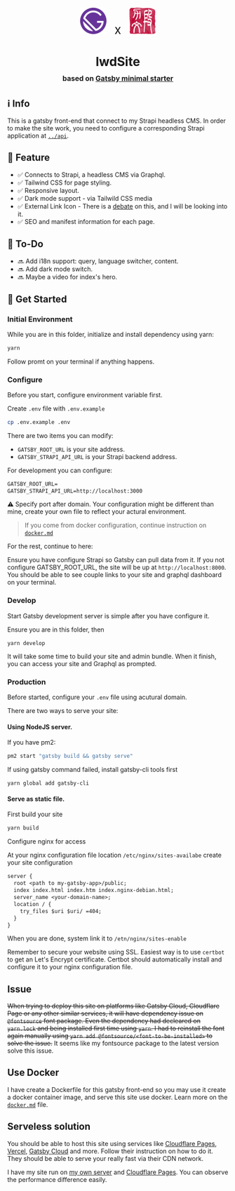 <p align="center">
  <img alt="Gatsby" src="src/images/icon.png" width="60" />
  <span style="font-size:2em; align:center; padding:.5em;">x</span>
  <img alt="Liwen Duan's Logo" src="src/images/lwd-stamp.png" width="60" />
</p>
<h1 align="center">
  lwdSite <span style="font-size:medium; font-weight:light;"></br>based on <a href="https://www.gatsbyjs.com/?utm_source=starter&utm_medium=readme&utm_campaign=minimal-starter">Gatsby minimal starter</a></span>
</h1>

## ℹ️ Info

   This is a gatsby front-end that connect to my Strapi headless CMS. In order to make the site work, you need to configure a corresponding Strapi application at [```../api```](/api).

## 📜 Feature

-  ✅ Connects to Strapi, a headless CMS via Graphql. 
-  ✅ Tailwind CSS for page styling.
-  ✅ Responsive layout.
-  ✅ Dark mode support - via Tailwild CSS media
-  ✅ External Link Icon - There is a [debate](https://designnotes.blog.gov.uk/2016/11/28/removing-the-external-link-icon-from-gov-uk/) on this, and I will be looking into it.
-  ✅ SEO and manifest information for each page.


## 📝 To-Do

-  🔜 Add i18n support: query, language switcher, content.
-  🔜 Add dark mode switch.
-  🔜 Maybe a video for index's hero.

## 🚀 Get Started

  ### Initial Environment
  
  While you are in this folder, initialize and install dependency using yarn:
  
  ```bash
  yarn
  ```
  
  Follow promt on your terminal if anything happens.
  
  ### Configure
  
  Before you start, configure environment variable first. 
  
  Create ```.env``` file with ```.env.example```
  ```bash
  cp .env.example .env
  ```
 
 There are two items you can modify:
 - ```GATSBY_ROOT_URL``` is your site address.
 - ```GATSBY_STRAPI_API_URL``` is your Strapi backend address.

For development you can configure:
```shell
GATSBY_ROOT_URL=
GATSBY_STRAPI_API_URL=http://localhost:3000
```
⚠️ Specify port after domain. Your configuration might be different than mine, create your own file to reflect your actural environment.

> If you come from docker configuration, continue instruction on [```docker.md```](docker.md#build-image)

For the rest, continue to here:

Ensure you have configure Strapi so Gatsby can pull data from it. If you not configure GATSBY_ROOT_URL, the site will be up at ```http://localhost:8000```. You should be able to see couple links to your site and graphql dashboard on your terminal.

  ### Develop
  Start Gatsby development server is simple after you have configure it.
  
  Ensure you are in this folder, then
  
  ```
  yarn develop
  ```
  
  It will take some time to build your site and admin bundle. When it finish, you can access your site and Graphql as prompted.
  
  ### Production
  Before started, configure your ```.env``` file using acutural domain.
  
  There are two ways to serve your site:
  #### Using NodeJS server.
  
  If you have pm2:
  
  ```bash
  pm2 start "gatsby build && gatsby serve"
  ```
  If using gatsby command failed, install gatsby-cli tools first
  ```
  yarn global add gatsby-cli
  ```
  
  #### Serve as static file.
  First build your site
  ```bash
  yarn build
  ```
  
  Configure nginx for access
  
  At your nginx configuration file location ```/etc/nginx/sites-availabe``` create your site configuration
  
  ```nginx
  server {
    root <path to my-gatsby-app>/public;
    index index.html index.htm index.nginx-debian.html;
    server_name <your-domain-name>;
    location / {
      try_files $uri $uri/ =404;
    }
  }
  ```
  When you are done, system link it to ```/etn/nginx/sites-enable```
  
  Remember to secure your website using SSL. Easiest way is to use ```certbot``` to get an Let's Encrypt certificate. Certbot should automatically install and configure it to your nginx configuration file.
  
## Issue
~~When trying to deploy this site on platforms like Gatsby Cloud, Cloudflare Page or any other similar services, it will have dependency issue on ```@fontsource``` font package. Even the dependency had decleared on ```yarn.lock``` and being installed first time using ```yarn```. I had to reinstall the font again manually using ```yarn add @fontsource/<font-to-be-installed>``` to solve the issue.~~
It seems like my fontsource package to the latest version solve this issue. 

## Use Docker
I have create a Dockerfile for this gatsby front-end so you may use it create a docker container image, and serve this site use docker. Learn more on the [```docker.md```](docker.md) file.

## Serveless solution
You should be able to host this site using services like [Cloudflare Pages](https://pages.cloudflare.com/), [Vercel](https://vercel.com/), [Gatsby Cloud](https://www.gatsbyjs.com/products/cloud/) and more. Follow their instruction on how to do it. They should be able to serve your really fast via their CDN network.

I have my site run on [my own server](http://www.liwenduan.com) and [Cloudflare Pages](https://lwdsite3.pages.dev). You can observe the performance difference easily.